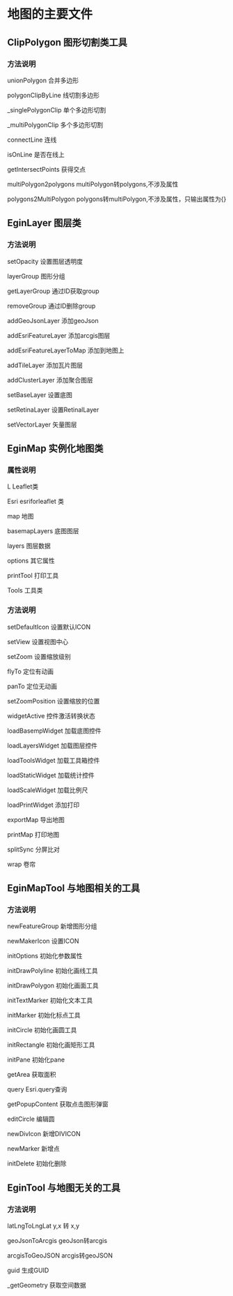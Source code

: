 
# 地图的主要文件

## ClipPolygon 图形切割类工具

### 方法说明

 unionPolygon  合并多边形

 polygonClipByLine 线切割多边形

 _singlePolygonClip 单个多边形切割

 _multiPolygonClip  多个多边形切割

 connectLine  连线

 isOnLine  是否在线上

 getIntersectPoints  获得交点

 multiPolygon2polygons multiPolygon转polygons,不涉及属性

 polygons2MultiPolygon polygons转multiPolygon,不涉及属性，只输出属性为{}



## EginLayer 图层类

### 方法说明

 setOpacity  设置图层透明度

 layerGroup 图形分组

 getLayerGroup 通过ID获取group

 removeGroup  通过ID删除group

 addGeoJsonLayer  添加geoJson

 addEsriFeatureLayer  添加arcgis图层

 addEsriFeatureLayerToMap  添加到地图上

 addTileLayer 添加瓦片图层

 addClusterLayer 添加聚合图层

 setBaseLayer  设置底图

 setRetinaLayer 设置RetinalLayer

 setVectorLayer 矢量图层



## EginMap 实例化地图类

### 属性说明

 L  Leaflet类

 Esri esriforleaflet 类

 map 地图

 basemapLayers  底图图层

 layers  图层数据

 options  其它属性

 printTool  打印工具

 Tools 工具类

### 方法说明

 setDefaultIcon  设置默认ICON

 setView 设置视图中心

 setZoom 设置缩放级别

 flyTo  定位有动画

 panTo  定位无动画

 setZoomPosition  设置缩放的位置

 widgetActive  控件激活转换状态

 loadBasempWidget 加载底图控件

 loadLayersWidget 加载图层控件

 loadToolsWidget 加载工具箱控件

 loadStaticWidget 加载统计控件

 loadScaleWidget 加载比例尺

 loadPrintWidget 添加打印

 exportMap 导出地图

 printMap 打印地图

 splitSync 分屏比对

 wrap 卷帘





## EginMapTool 与地图相关的工具

### 方法说明

 newFeatureGroup  新增图形分组

 newMakerIcon 设置ICON

 initOptions 初始化参数属性

 initDrawPolyline  初始化画线工具

 initDrawPolygon  初始化画面工具

 initTextMarker  初始化文本工具

 initMarker  初始化标点工具

 initCircle  初始化画圆工具

 initRectangle  初始化画矩形工具

 initPane  初始化pane

 getArea 获取面积

 query  Esri.query查询 

 getPopupContent  获取点击图形弹窗

 editCircle 编辑圆

 newDivIcon 新增DIVICON

 newMarker 新增点

 initDelete 初始化删除



## EginTool 与地图无关的工具

### 方法说明

 latLngToLngLat   y,x  转 x,y

 geoJsonToArcgis geoJson转arcgis

 arcgisToGeoJSON  arcgis转geoJSON

 guid  生成GUID

 _getGeometry  获取空间数据
